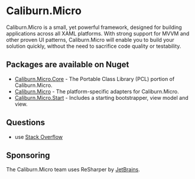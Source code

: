 # Caliburn.Micro

Caliburn.Micro is a small, yet powerful framework, designed for building applications across all XAML platforms. With strong support for MVVM and other proven UI patterns, Caliburn.Micro will enable you to build your solution quickly, without the need to sacrifice code quality or testability.

## Packages are available on Nuget
- [Caliburn.Micro.Core](http://www.nuget.org/packages/Caliburn.Micro.Core/) - The Portable Class Library (PCL) portion of Caliburn.Micro.
- [Caliburn.Micro](http://www.nuget.org/packages/Caliburn.Micro/) - The platform-specific adapters for Caliburn.Micro.
- [Caliburn.Micro.Start](http://www.nuget.org/packages/Caliburn.Micro.Start/) - Includes a starting bootstrapper, view model and view.

## Questions
- use [Stack Overflow](http://stackoverflow.com/questions/tagged/caliburn.micro)

## Sponsoring

The Caliburn.Micro team uses ReSharper by [JetBrains](http://www.jetbrains.com/).
